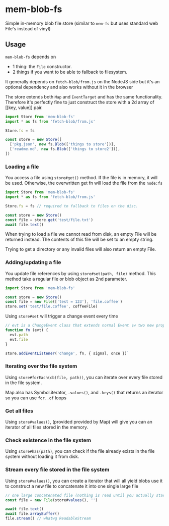 mem-blob-fs
=============

Simple in-memory blob file store (similar to `mem-fs` but uses standard web
File's instead of vinyl)

Usage
-------------

`mem-blob-fs` depends on
- 1 thing: the `File` constructor.
- 2 things if you want to be able to fallback to filesystem.

It generally depends on `fetch-blob/from.js` on the NodeJS side
but it's an optional dependency and also works without it in the browser

The store extends both `Map` and `EventTarget` and has the same functionality.
Therefore it's perfectly fine to just construct the store with a 2d array of
[[key, value]] pair.

```js
import Store from 'mem-blob-fs'
import * as fs from 'fetch-blob/from.js'

Store.fs = fs

const store = new Store([
  ['pkg.json', new fs.Blob(['things to store'])],
  ['readme.md', new fs.Blob(['things to store2'])],
])
```

### Loading a file

You access a file using `store#get()` method. If the file is in memory, it will
be used. Otherwise, the overwritten get fn will load the file from the `node:fs`

```js
import Store from 'mem-blob-fs'
import * as fs from 'fetch-blob/from.js'

Store.fs = fs // required to fallback to files on the disc.

const store = new Store()
const file = store.get('test/file.txt')
await file.text()
```

When trying to load a file we cannot read from disk, an empty File will be
returned instead. The contents of this file will be set to an empty string.

Trying to get a directory or any invalid files will also return an empty File.

### Adding/updating a file

You update file references by using `store#set(path, file)` method.
This method take a regular file or blob object as 2nd parameter.

```js
import Store from 'mem-blob-fs'

const store = new Store()
const file = new File(['test = 123'], 'file.coffee')
store.set('test/file.coffee', coffeeFile)
```

Using `store#set` will trigger a change event every time
```js
// evt is a ChangeEvent class that extends normal Event \w two new props
function fn (evt) {
  evt.path
  evt.file
}

store.addEventListener('change', fn, { signal, once })`
```

### Iterating over the file system

Using `store#forEach(cb(file, path))`, you can iterate over every file stored in
the file system.

Map also has Symbol.iterator, `.values()`, and `.keys()` that returns an iterator
so you can use `for..of` loops

### Get all files

Using `store#values()`, (provided provided by Map) will give you can an iterator
of all files stored in the memory.

### Check existence in the file system

Using `store#has(path)`, you can check if the file already exists in the file
system without loading it from disk.

### Stream every file stored in the file system


Using `store#values()`, you can create a iterator that will all yield blobs
use it to construct a new file to concatenate it into one single large file
```js
// one large concatenated file (nothing is read until you actually start reading)
const file = new File(store#values(), '')

await file.text()
await file.arrayBuffer()
file.stream() // whatwg ReadableStream
